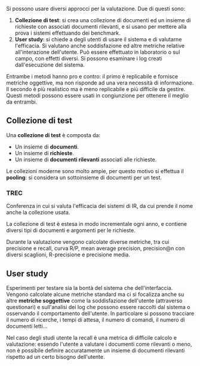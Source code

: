 Si possono usare diversi approcci per la valutazione. Due di questi sono:
1. **Collezione di test**: si crea una collezione di documenti ed un insieme di richieste con associati documenti rilevanti, e si usano per mettere alla prova i sistemi effettuando dei benchmark.
2. **User study**: si chiede a degli utenti di usare il sistema e di valutarne l'efficacia. Si valutano anche soddisfazione ed altre metriche relative all'interazione dell'utente. Può essere effettuato in laboratorio o sul campo, con effetti diversi. Si possono esaminare i log creati dall'esecuzione del sistema.

Entrambe i metodi hanno pro e contro: il primo è replicabile e fornisce metriche oggettive, ma non risponde ad una vera necessità di informazione. Il secondo è più realistico ma è meno replicabile e più difficile da gestire.
Questi metodi possono essere usati in congiunzione per ottenere il meglio da entrambi.

## Collezione di test

Una **collezione di test** è composta da:
- Un insieme di **documenti**.
- Un insieme di **richieste**.
- Un insieme di **documenti rilevanti** associati alle richieste.

Le collezioni moderne sono molto ampie, per questo motivo si effettua il **pooling**: si considera un sottoinsieme di documenti per un test.

### TREC
Conferenza in cui si valuta l'efficacia dei sistemi di IR, da cui prende il nome anche la collezione usata.

La collezione di test è estesa in modo incrementale ogni anno, e contiene diversi tipi di documenti e argomenti per le richieste.

Durante la valutazione vengono calcolate diverse metriche, tra cui precisione e recall, curva R/P, mean average precision, precision@n con diversi scaglioni, R-precisione e precisione media.

## User study

Esperimenti per testare sia la bontà del sistema che dell'interfaccia. Vengono calcolate alcune metriche standard ma ci si focalizza anche su altre **metriche soggettive** come la soddisfazione dell'utente (attraverso questionari) e sull'analisi dei log che possono essere raccolti dal sistema o osservando il comportamento dell'utente.
In particolare si possono tracciare il numero di ricerche, i tempi di attesa, il numero di comandi, il numero di documenti letti...

Nel caso degli studi utente la recall è una metrica di difficile calcolo e valutazione: essendo l'utente a valutare i documenti come rilevanti o meno, non è possibile definire accuratamente un insieme di documenti rilevanti rispetto ad un certo bisogno dell'utente.